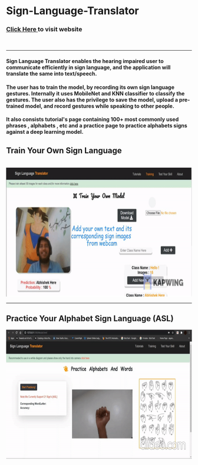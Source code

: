# Sign-Language-Translator

### <a href = "https://elysian01.github.io/Sign-Language-Translator/index.html"> Click Here </a> to visit website
<br>
  

<hr>

#### Sign Language Translator enables the hearing impaired user to communicate efficiently in sign language, and the application will translate the same into text/speech. 

#### The user has to train the model, by recording its own sign language gestures. Internally it uses MobileNet and KNN classifier to classify the gestures. The user also has the privilege to save the model, upload a pre-trained model, and record gestures while speaking to other people.

#### It also consists tutorial's page containing 100+ most commonly used phrases , alphabets , etc and a practice page to practice alphabets signs against a deep learning model.  

<h2>Train Your Own Sign Language</h2>
<br>

<img src="./docs/Videos/training-demo.gif" alt="#" width="700px" height="350px">
<br><hr>

<h2>Practice Your Alphabet Sign Language (ASL)</h2>

<img src="./docs/Videos/SLT-Practice-GIF.gif" alt="#" width="700px" height="350px">

<br>
